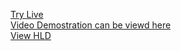 [Try Live](https://cppjudge.in) <br>
[Video Demostration can be viewd here](https://drive.google.com/file/d/1VcuZRlwSQyOFVAbFNcbcri_RM6GeGs4a/view?usp=sharing) <br>
[View HLD](https://drive.google.com/file/d/1N4FUWZ1ueCeJj8l9k0KpgkrHy-C27RMO/view?usp=sharing)
